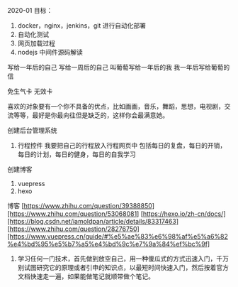2020-01
目标：

1. docker，nginx，jenkins，git 进行自动化部署
2. 自动化测试
3. 网页加载过程
4. nodejs 中间件源码解读

写给一年后的自己
写给一周后的自己
叫葡萄写给一年后的我
我一年后写给葡萄的信

免生气卡
无效卡

喜欢的对象要有一个你不具备的优点，比如画画，音乐，舞蹈，思想，电视剧，交流等等，最好是你最向往但是缺乏的，这样你会最满意她。

创建后台管理系统

1. 行程控件
   我要把自己的行程放入行程网页中
   包括每日的复盘，每日的开销，每日的计划，每日的健身，每日的自我学习

创建博客

1. vuepress
2. hexo

博客
[https://www.zhihu.com/question/39388850][https://www.zhihu.com/question/53068081]
[https://hexo.io/zh-cn/docs/][https://blog.csdn.net/iamoldpan/article/details/83317463]
[https://www.zhihu.com/question/28276750][https://www.vuepress.cn/guide/#%e5%ae%83%e6%98%af%e5%a6%82%e4%bd%95%e5%b7%a5%e4%bd%9c%e7%9a%84%ef%bc%9f]

1. 学习任何一门技术，首先做到放空自己，用一种傻瓜式的方式迅速入门，千万别试图研究它的原理或者引申的知识点，以最短时间快速入门，然后按着官方文档快速走一遍，如果能做笔记就顺带做个笔记。
